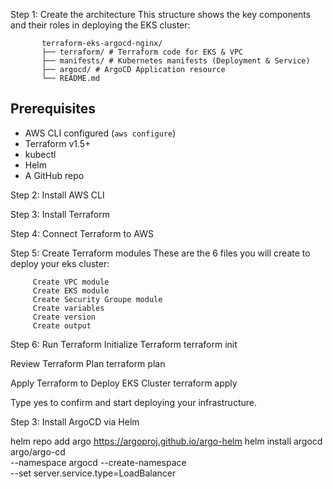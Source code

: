 Step 1: Create the architecture
This structure shows the key components and their roles in deploying the EKS cluster:

           terraform-eks-argocd-nginx/
           ├── terraform/ # Terraform code for EKS & VPC
           ├── manifests/ # Kubernetes manifests (Deployment & Service)
           ├── argocd/ # ArgoCD Application resource
           └── README.md

##   Prerequisites

- AWS CLI configured (`aws configure`)
- Terraform v1.5+
- kubectl
- Helm
- A GitHub repo


Step 2: Install AWS CLI

Step 3: Install Terraform

Step 4: Connect Terraform to AWS

Step 5: Create Terraform modules
These are the 6 files you will create to deploy your eks cluster:

         Create VPC module  
         Create EKS module
         Create Security Groupe module
         Create variables
         Create version
         Create output



Step 6: Run Terraform
Initialize Terraform
terraform init



Review Terraform Plan
terraform plan

Apply Terraform to Deploy EKS Cluster
terraform apply

Type yes to confirm and start deploying your infrastructure.



Step 3: Install ArgoCD via Helm

helm repo add argo https://argoproj.github.io/argo-helm
helm install argocd argo/argo-cd \
  --namespace argocd --create-namespace \
  --set server.service.type=LoadBalancer


